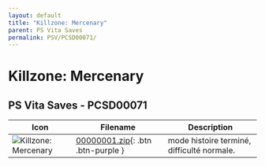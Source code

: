 ```yaml
---
layout: default
title: "Killzone: Mercenary"
parent: PS Vita Saves
permalink: PSV/PCSD00071/
---
```

# Killzone: Mercenary

## PS Vita Saves - PCSD00071

| Icon | Filename | Description |
|------|----------|-------------|
| ![Killzone: Mercenary](https://github.com/bucanero/apollo-vita/raw/main/sce_sys/icon0.png) | [00000001.zip](00000001.zip){: .btn .btn-purple } | mode histoire terminé, difficulté normale.  |
